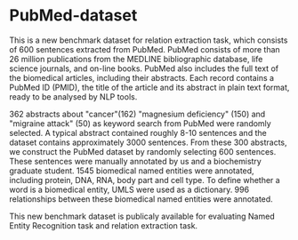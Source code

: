 # PubMed-dataset
This is a new benchmark dataset for relation extraction task, which consists of 600 sentences extracted from PubMed. PubMed consists of more than 26 million publications from the MEDLINE bibliographic database, life science journals, and on-line books. PubMed also includes the full text of the biomedical articles, including their abstracts. Each record contains a PubMed ID (PMID), the title of the article and its abstract in plain text format, ready to be analysed by NLP tools. 

362 abstracts about "cancer"(162) "magnesium deficiency" (150) and "migraine attack" (50) as keyword search from PubMed were randomly selected. A typical abstract contained roughly 8-10 sentences and the dataset contains approximately 3000 sentences. From these 300 abstracts, we construct the PubMed dataset by randomly selecting 600 sentences. These sentences were manually annotated by us and a biochemistry graduate student. 1545 biomedical named entities were annotated, including protein, DNA, RNA, body part and cell type. To define whether a word is a biomedical entity, UMLS were used as a dictionary. 996 relationships between these biomedical named entities were annotated.

This new benchmark dataset is publicaly available for evaluating Named Entity Recognition task and relation extraction task.

